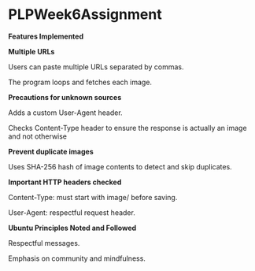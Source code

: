 # PLPWeek6Assignment
**Features Implemented**

**Multiple URLs**

Users can paste multiple URLs separated by commas.

The program loops and fetches each image.

**Precautions for unknown sources**

Adds a custom User-Agent header.

Checks Content-Type header to ensure the response is actually an image and not otherwise

**Prevent duplicate images**

Uses SHA-256 hash of image contents to detect and skip duplicates.

**Important HTTP headers checked**

Content-Type: must start with image/ before saving.

User-Agent: respectful request header.

**Ubuntu Principles Noted and Followed**

Respectful messages.

Emphasis on community and mindfulness.
